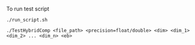 To run test script
```shell
./run_script.sh
```

```shell
./TestHybridComp <file_path> <precision=float/double> <dim> <dim_1> <dim_2> ... <dim_n> <eb>
```